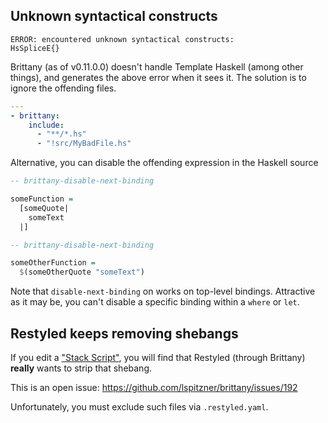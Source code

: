 ## Unknown syntactical constructs

```
ERROR: encountered unknown syntactical constructs:
HsSpliceE{}
```

Brittany (as of v0.11.0.0) doesn't handle Template Haskell (among other things), and generates the above error when it sees it. The solution is to ignore the offending files.

```yaml
---
- brittany:
    include:
      - "**/*.hs"
      - "!src/MyBadFile.hs"
```

Alternative, you can disable the offending expression in the Haskell source

```hs
-- brittany-disable-next-binding

someFunction =
  [someQuote|
    someText
  |]

-- brittany-disable-next-binding

someOtherFunction =
  $(someOtherQuote "someText")
```

Note that `disable-next-binding` on works on top-level bindings. Attractive as it may be, you can't disable a specific binding within a `where` or `let`.

## Restyled keeps removing shebangs

If you edit a ["Stack Script"](https://docs.haskellstack.org/en/stable/GUIDE/#script-interpreter), you will find that Restyled (through Brittany) **really** wants to strip that shebang.

This is an open issue: https://github.com/lspitzner/brittany/issues/192

Unfortunately, you must exclude such files via `.restyled.yaml`.